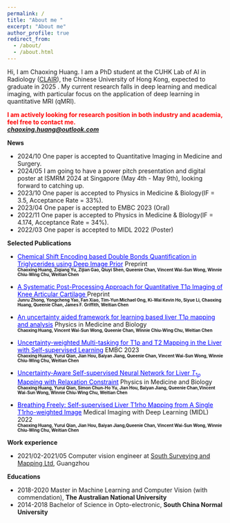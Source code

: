 ```yaml
---
permalink: /
title: "About me "
excerpt: "About me"
author_profile: true
redirect_from: 
  - /about/
  - /about.html
---
```

Hi, I am Chaoxing Huang. I am a PhD student at the  CUHK Lab of AI in Radiology ([CLAIR](http://www.diir.cuhk.edu.hk/research/artificial-intelligence/)), the Chinese University of Hong Kong, expected to graduate in 2025 . My current research falls in deep learning and medical imaging, with particular focus on the application of deep learning in quantitative MRI (qMRI). 

  
 **<span style="color:red"> I am actively looking for research position in both industry and academia, feel free to contact me. </span>**  
 ***<span style="color:blue">chaoxing.huang@outlook.com</span>***

   
 

    
      
        
          
            
            
  
 **News**  
   * 2024/10 One paper is accepted to Quantitative Imaging in Medicine and Surgery. 
   * 2024/05 I am going to have a power pitch presentation and digital poster at ISMRM 2024 at Singapore (May 4th - May 9th), looking forward to catching up.
   * 2023/10 One paper is accepted to Physics in Medicine & Biology(IF = 3.5, Acceptance Rate = 33%).  
   * 2023/04 One paper is accepted to EMBC 2023 (Oral)  
   * 2022/11 One paper is accepted to Physics in Medicine & Biology(IF = 4.174, Acceptance Rate = 34%).
   * 2022/03 One paper is accepted to MIDL 2022 (Poster)  
  
  
 **Selected Publications**  
 


 * <a href="https://arxiv.org/abs/2407.01926" style="color: blue; text-decoration: underline;text-decoration-style: solid;"> Chemical Shift Encoding based Double Bonds Quantification in Triglycerides using Deep Image Prior</a>  Preprint  
  **<span style="font-size:0.7em;"> Chaoxing Huang, Ziqiang Yu, Zijian Gao, Qiuyi Shen, Queenie Chan, Vincent Wai-Sun Wong, Winnie Chiu-Wing Chu, Weitian Chen</span>**
   
 * <a href="https://arxiv.org/abs/2409.12600" style="color: blue; text-decoration: underline;text-decoration-style: solid;"> A Systematic Post-Processing Approach for Quantitative T1ρ Imaging of Knee Articular Cartilage </a>  Preprint  
  **<span style="font-size:0.7em;"> Junru Zhong, Yongcheng Yao, Fan Xiao, Tim-Yun Michael Ong, Ki-Wai Kevin Ho, Siyue Li, Chaoxing Huang, Queenie Chan, James F. Griffith, Weitian Chen</span>**
   
  * <a href="https://iopscience.iop.org/article/10.1088/1361-6560/ad027e/meta" style="color: blue; text-decoration: underline;text-decoration-style: solid;">An uncertainty aided framework for learning based liver T1ρ mapping and analysis</a>  Physics in Medicine and Biology  
     **<span style="font-size:0.7em;"> Chaoxing Huang, Vincent Wai-Sun Wong, Queenie Chan, Winnie Chiu-Wing Chu, Weitian Chen</span>**
    
  *   <a href="https://ieeexplore.ieee.org/abstract/document/10340640" style="color: blue; text-decoration: underline;text-decoration-style: solid;"> Uncertainty-weighted Multi-tasking for T1ρ and T2 Mapping in the Liver with Self-supervised Learning</a>  EMBC 2023  
  **<span style="font-size:0.7em;"> Chaoxing Huang, Yurui Qian, Jian Hou, Baiyan Jiang, Queenie Chan, Vincent Wai-Sun Wong, Winnie Chiu-Wing Chu, Weitian Chen</span>**

 * <a href="https://iopscience.iop.org/article/10.1088/1361-6560/ac9e3e/meta" style="color: blue; text-decoration: underline;text-decoration-style: solid;"> Uncertainty-Aware Self-supervised Neural Network for Liver $T_ {1\rho}$ Mapping with Relaxation Constraint</a>  Physics in Medicine and Biology    
  **<span style="font-size:0.7em;"> Chaoxing Huang, Yurui Qian, Simon Chun-Ho Yu, Jian Hou, Baiyan Jiang, Queenie Chan,Vincent Wai-Sun Wong, Winnie Chiu-Wing Chu, Weitian Chen</span>**

* <a href="https://proceedings.mlr.press/v172/huang22a.html" style="color: blue; text-decoration: underline;text-decoration-style: solid;"> Breathing Freely: Self-supervised Liver T1rho Mapping from A Single T1rho-weighted Image</a>  Medical Imaging with Deep Learning (MIDL) 2022   
  **<span style="font-size:0.7em;"> Chaoxing Huang, Yurui Qian, Jian Hou, Baiyan Jiang,Queenie Chan, Vincent Wai-Sun Wong, Winnie Chiu-Wing Chu, Weitian Chen</span>**  
 
 

 **Work experience**  
 * 2021/02-2021/05  Computer vision engineer at [South Surveying and Mapping Ltd](https://www.southinstrument.com/index/index.html), Guangzhou
   
  **Educations**  
  * 2018-2020 Master in Machine Learning and Computer Vision (with commendation), **The Australian National University**
  * 2014-2018 Bachelor of Science in Opto-electronic, **South China Normal University**  
